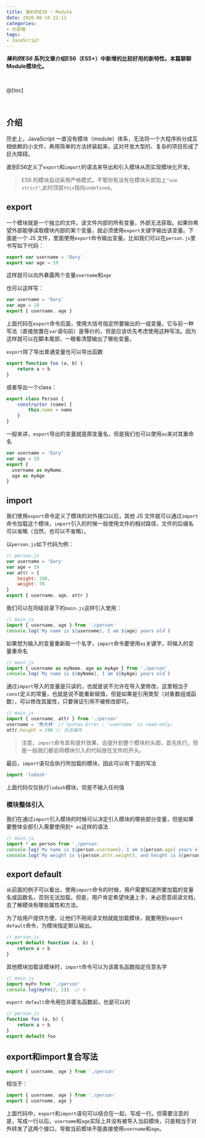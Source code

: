 ```yaml
---
title: 锋利的ES6 — Module
date: 2020-06-16 22:11
categories:
- 大前端
tags:
- JavaScript
---
```


***锋利的ES6* 系列文章介绍ES6（ES5+）中新增的比较好用的新特性。本篇聊聊Module模块化。**

<br>

@[toc]

<br>

## 介绍

历史上，JavaScript 一直没有模块（module）体系，无法将一个大程序拆分成互相依赖的小文件，再用简单的方法拼装起来，这对开发大型的、复杂的项目形成了巨大障碍。

直到ES6定义了`export`和`import`的语法来导出和引入模块从而实现模块化开发。

> ES6 的模块自动采用严格模式，不管你有没有在模块头部加上`"use strict"`,此时顶层`this`指向`undefined`。



## export

一个模块就是一个独立的文件。该文件内部的所有变量，外部无法获取。如果你希望外部能够读取模块内部的某个变量，就必须使用`export`关键字输出该变量。下面是一个 JS 文件，里面使用`export`命令输出变量。比如我们可以在`person.js`里书写如下代码：

```javascript
export var username = 'Dary'
export var age = 19
```

这样就可以向外暴露两个变量`username`和`age`

也可以这样写：

```javascript
var username = 'Dary'
var age = 19
export { username, age }
```

上面代码在`export`命令后面，使用大括号指定所要输出的一组变量。它与前一种写法（直接放置在`var`语句前）是等价的，但是应该优先考虑使用这种写法。因为这样就可以在脚本尾部，一眼看清楚输出了哪些变量。

`export`除了导出普通变量也可以导出函数

```javascript
export function foo (a, b) {
    return a + b
}
```

或者导出一个class：

```javascript
export class Person {
    constructor (name) {
        this.name = name
    }
}
```

一般来讲，`export`导出的变量就是原变量名，但是我们也可以使用`as`来对其重命名

```javascript
var username = 'Dary'
var age = 19
export {
  username as myName,
  age as myAge
}
```



## import

我们使用`export`命令定义了模块的对外接口以后，其他 JS 文件就可以通过`import`命令加载这个模块，`import`引入的时候一般使用文件的相对路径，文件的后缀名可以省略（当然，也可以不省略）。

以`person.js`如下代码为例：

```javascript
// person.js
var username = 'Dary'
var age = 19
var attr = {
    height: 180,
  	weight: 70
}
export { username, age, attr }
```

我们可以在同级目录下的`main.js`这样引入使用：

```javascript
// main.js
import { username, age } from './person'
console.log(`My name is ${username}, I am ${age} years old`)
```

如果想为输入的变量重新取一个名字，`import`命令要使用`as`关键字，将输入的变量重命名

```javascript
// main.js
import { username as myName, age as myAge } from './person'
console.log(`My name is ${myName}, I am ${myAge} years old`)
```

通过`import`导入的变量是只读的，也就是说不允许在导入里修改，这里相当于`const`定义的常量，也就是说不能重新赋值，但是如果是引用类型（对象数组或函数），可以修改其属性，只要保证引用不被修改即可。

```javascript
// main.js
import { username, attr } from './person'
username = '熊大林' // Syntax Error : 'username' is read-only;
attr.height = 190 // 合法操作
```

> 注意，`import`命令具有提升效果，会提升到整个模块的头部，首先执行，但是一般我们都会将模块引入的代码放在文件的开头。

最后，`import`语句会执行所加载的模块，因此可以有下面的写法

```javascript
import 'lodash'
```

上面代码仅仅执行`lodash`模块，但是不输入任何值



### 模块整体引入

我们在通过`import`引入模块的时候可以决定引入模块的哪些部分变量，但是如果要整体全部引入需要使用到`* as`这样的语法

```javascript
// main.js
import * as person from './person'
console.log(`My name is ${person.username}, I am ${person.age} years old`)
console.log(`My weight is ${person.attr.weight}, and height is ${person.attr.height}`)
```



## export default

从前面的例子可以看出，使用`import`命令的时候，用户需要知道所要加载的变量名或函数名，否则无法加载。但是，用户肯定希望快速上手，未必愿意阅读文档，去了解模块有哪些属性和方法。

为了给用户提供方便，让他们不用阅读文档就能加载模块，就要用到`export default`命令，为模块指定默认输出。

```javascript
// person.js
export default function (a, b) {
    return a + b
}
```

其他模块加载该模块时，`import`命令可以为该匿名函数指定任意名字

```javascript
// main.js
import myFn from './person'
console.log(myFn(2, 2))  // 4
```

`export default`命令用在非匿名函数前，也是可以的

```javascript
// person.js
function foo (a, b) {
    return a + b
}
export default foo
```



## export和import复合写法

```javascript
export { username, age } from './person'
```

相当于：

```javascript
import { username, age } from './person'
export { username, age }
```

上面代码中，`export`和`import`语句可以结合在一起，写成一行。但需要注意的是，写成一行以后，`username`和`age`实际上并没有被导入当前模块，只是相当于对外转发了这两个接口，导致当前模块不能直接使用`username`和`age`。

